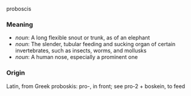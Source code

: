 proboscis
### Meaning
+ _noun_: A long flexible snout or trunk, as of an elephant
+ _noun_: The slender, tubular feeding and sucking organ of certain invertebrates, such as insects, worms, and mollusks
+ _noun_: A human nose, especially a prominent one

### Origin

Latin, from Greek proboskis: pro-, in front; see pro-2 + boskein, to feed
